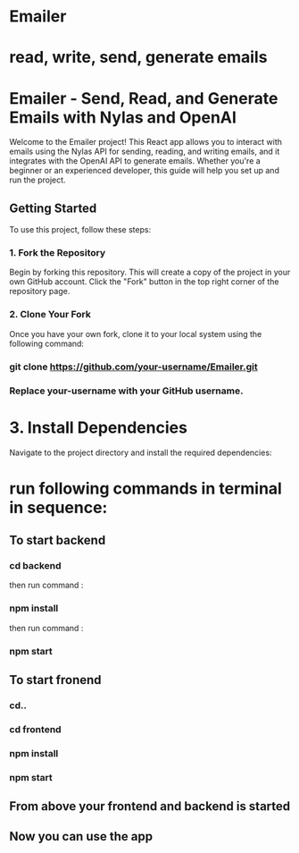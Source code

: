# Emailer
# read, write, send, generate emails
# Emailer - Send, Read, and Generate Emails with Nylas and OpenAI

Welcome to the Emailer project! This React app allows you to interact with emails using the Nylas API for sending, reading, and writing emails, and it integrates with the OpenAI API to generate emails. Whether you're a beginner or an experienced developer, this guide will help you set up and run the project.

## Getting Started

To use this project, follow these steps:

### 1. Fork the Repository

Begin by forking this repository. This will create a copy of the project in your own GitHub account. Click the "Fork" button in the top right corner of the repository page.

### 2. Clone Your Fork

Once you have your own fork, clone it to your local system using the following command:
### git clone https://github.com/your-username/Emailer.git
### Replace your-username with your GitHub username.

# 3. Install Dependencies
Navigate to the project directory and install the required dependencies:
# run following commands in terminal in sequence:
## To start backend
### cd backend
then run command :
### npm install
then run command :
### npm start

## To start fronend
### cd..
### cd frontend
### npm install
### npm start

## From above your frontend and backend is started

## Now you can use the app



